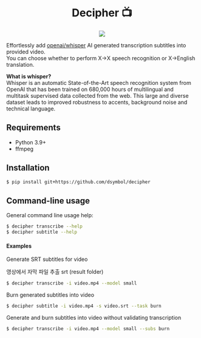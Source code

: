 <div align="center">
<h1>Decipher 📺️</h1>
<img src="https://user-images.githubusercontent.com/88138099/195132806-0ac06b96-8989-47d0-ba99-39cb808938d2.png"/>
</div>

Effortlessly add [openai/whisper](https://github.com/openai/whisper) AI generated transcription subtitles into provided
video.  
You can choose whether to perform X->X speech recognition or X->English translation.

**What is whisper?**  
Whisper is an automatic State-of-the-Art speech recognition system from OpenAI that has been trained on 680,000 hours
of multilingual and multitask supervised data collected from the web. This large and diverse dataset leads to improved
robustness to accents, background noise and technical language.

## Requirements

- Python 3.9+
- ffmpeg

## Installation

```bash
$ pip install git+https://github.com/dsymbol/decipher
```

## Command-line usage

General command line usage help:

```bash
$ decipher transcribe --help
$ decipher subtitle --help
```

#### Examples

Generate SRT subtitles for video

영상에서 자막 파일 추출 srt  (result folder)

```bash
$ decipher transcribe -i video.mp4 --model small
```

Burn generated subtitles into video

```bash
$ decipher subtitle -i video.mp4 -s video.srt --task burn
```

Generate and burn subtitles into video without validating transcription
```bash
$ decipher transcribe -i video.mp4 --model small --subs burn
```
